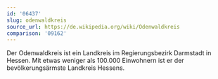 ```yaml
---
id: '06437'
slug: odenwaldkreis
source_url: https://de.wikipedia.org/wiki/Odenwaldkreis
comparison: '09162'
---
```


Der Odenwaldkreis ist ein Landkreis im Regierungsbezirk Darmstadt in Hessen. Mit etwas weniger als 100.000 Einwohnern ist er der bevölkerungsärmste Landkreis Hessens.
